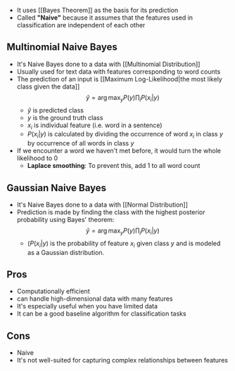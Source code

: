 - It uses [[Bayes Theorem]] as the basis for its prediction
- Called **"Naive"** because it assumes that the features used in classification are independent of each other
## Multinomial Naive Bayes
- It's Naive Bayes done to a data with [[Multinomial Distribution]]
- Usually used for text data with features corresponding to word counts
- The prediction of an input is [[Maximum Log-Likelihood|the most likely class given the data]] $$\hat{y} = \arg\max_{y} P(y) \prod_{i} P(x_i | y)$$
	- $\hat{y}$ is predicted class
	- $y$ is the ground truth class
	- $x_i$ is individual feature (i.e. word in a sentence)
	- $P(x_i | y)$ is calculated by dividing the occurrence of word $x_i$ in class $y$ by occurrence of all words in class $y$
- If we encounter a word we haven't met before, it would turn the whole likelihood to 0
	- **Laplace smoothing**: To prevent this, add 1 to all word count 
## Gaussian Naive Bayes
- It's Naive Bayes done to a data with [[Normal Distribution]]
- Prediction is made by finding the class with the highest posterior probability using Bayes' theorem: $$\hat{y} = \arg\max_{y} P(y) \prod_{i} P(x_i | y)$$
	- $(P(x_i | y)$ is the probability of feature $x_i$ given class $y$ and is modeled as a Gaussian distribution.
## Pros
- Computationally efficient  
- can handle high-dimensional data with many features
- It's especially useful when you have limited data
- It can be a good baseline algorithm for classification tasks
## Cons
- Naive 
- It's not well-suited for capturing complex relationships between features

